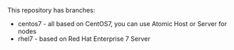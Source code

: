 This repository has branches:

* centos7 - all based on CentOS7, you can use Atomic Host or Server for nodes
* rhel7 - based on Red Hat Enterprise 7 Server
